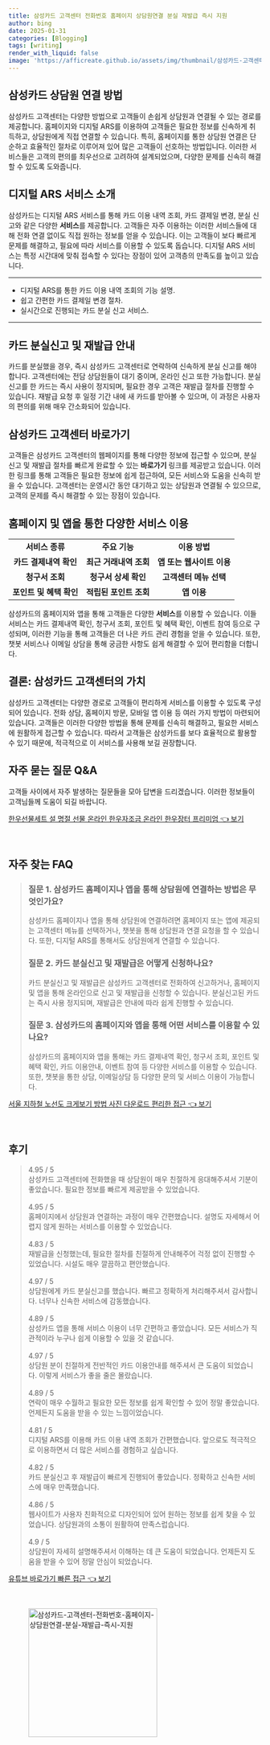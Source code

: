 ```yaml
---
title: 삼성카드 고객센터 전화번호 홈페이지 상담원연결 분실 재발급 즉시 지원
author: bing
date: 2025-01-31
categories: [Blogging]
tags: [writing]
render_with_liquid: false
image: 'https://afficreate.github.io/assets/img/thumbnail/삼성카드-고객센터-전화번호-홈페이지-상담원연결-분실-재발급-즉시-지원.webp'
---
```



<h2 id='삼성카드_상담원_연결'>삼성카드 상담원 연결 방법</h2>

<p>삼성카드 고객센터는 다양한 방법으로 고객들이 손쉽게 상담원과 연결될 수 있는 경로를 제공합니다. 홈페이지와 디지털 ARS를 이용하여 고객들은 필요한 정보를 신속하게 취득하고, 상담원에게 직접 연결할 수 있습니다. 특히, 홈페이지를 통한 상담원 연결은 단순하고 효율적인 절차로 이루어져 있어 많은 고객들이 선호하는 방법입니다. 이러한 서비스들은 고객의 편의를 최우선으로 고려하여 설계되었으며, 다양한 문제를 신속히 해결할 수 있도록 도와줍니다.</p>

<h2 id='디지털_ARS_서비스'>디지털 ARS 서비스 소개</h2>

<p>삼성카드는 디지털 ARS 서비스를 통해 카드 이용 내역 조회, 카드 결제일 변경, 분실 신고와 같은 다양한 <b>서비스</b>를 제공합니다. 고객들은 자주 이용하는 이러한 서비스들에 대해 전화 연결 없이도 직접 원하는 정보를 얻을 수 있습니다. 이는 고객들이 보다 빠르게 문제를 해결하고, 필요에 따라 서비스를 이용할 수 있도록 돕습니다. 디지털 ARS 서비스는 특정 시간대에 맞춰 접속할 수 있다는 장점이 있어 고객층의 만족도를 높이고 있습니다.</p>

<hr />

<ul>
    <li>디지털 ARS를 통한 카드 이용 내역 조회의 기능 설명.</li>
    <li>쉽고 간편한 카드 결제일 변경 절차.</li>
    <li>실시간으로 진행되는 카드 분실 신고 서비스.</li>
</ul>

<hr />

<h2 id='분실신고와_재발급_절차'>카드 분실신고 및 재발급 안내</h2>

<p>카드를 분실했을 경우, 즉시 삼성카드 고객센터로 연락하여 신속하게 분실 신고를 해야 합니다. 고객센터에는 전담 상담원들이 대기 중이며, 온라인 신고 또한 가능합니다. 분실 신고를 한 카드는 즉시 사용이 정지되며, 필요한 경우 고객은 재발급 절차를 진행할 수 있습니다. 재발급 요청 후 일정 기간 내에 새 카드를 받아볼 수 있으며, 이 과정은 사용자의 편의를 위해 매우 간소화되어 있습니다.</p>

<h2 id='고객센터_바로가기'>삼성카드 고객센터 바로가기</h2>

<p>고객들은 삼성카드 고객센터의 웹페이지를 통해 다양한 정보에 접근할 수 있으며, 분실 신고 및 재발급 절차를 빠르게 완료할 수 있는 <b>바로가기</b> 링크를 제공받고 있습니다. 이러한 링크를 통해 고객들은 필요한 정보에 쉽게 접근하여, 모든 서비스와 도움을 신속히 받을 수 있습니다. 고객센터는 운영시간 동안 대기하고 있는 상담원과 연결될 수 있으므로, 고객의 문제를 즉시 해결할 수 있는 장점이 있습니다.</p>

<h2 id='홈페이지_및_앱_서비스'>홈페이지 및 앱을 통한 다양한 서비스 이용</h2>

<table>
    <tr>
        <td style="text-align: center; height: 17px;"><b>서비스 종류</b></td>
        <td style="text-align: center; height: 17px;"><b>주요 기능</b></td>
        <td style="text-align: center; height: 17px;"><b>이용 방법</b></td>
    </tr>
    <tr>
        <td style="text-align: center; height: 17px;"><b>카드 결제내역 확인</b></td>
        <td style="text-align: center; height: 17px;"><b>최근 거래내역 조회</b></td>
        <td style="text-align: center; height: 17px;"><b>앱 또는 웹사이트 이용</b></td>
    </tr>
    <tr>
        <td style="text-align: center; height: 17px;"><b>청구서 조회</b></td>
        <td style="text-align: center; height: 17px;"><b>청구서 상세 확인</b></td>
        <td style="text-align: center; height: 17px;"><b>고객센터 메뉴 선택</b></td>
    </tr>
    <tr>
        <td style="text-align: center; height: 17px;"><b>포인트 및 혜택 확인</b></td>
        <td style="text-align: center; height: 17px;"><b>적립된 포인트 조회</b></td>
        <td style="text-align: center; height: 17px;"><b>앱 이용</b></td>
    </tr>
</table>

<p>삼성카드의 홈페이지와 앱을 통해 고객들은 다양한 <b>서비스</b>를 이용할 수 있습니다. 이들 서비스는 카드 결제내역 확인, 청구서 조회, 포인트 및 혜택 확인, 이벤트 참여 등으로 구성되며, 이러한 기능을 통해 고객들은 더 나은 카드 관리 경험을 얻을 수 있습니다. 또한, 챗봇 서비스나 이메일 상담을 통해 궁금한 사항도 쉽게 해결할 수 있어 편리함을 더합니다.</p>

<h2 id='결론'>결론: 삼성카드 고객센터의 가치</h2>

<p>삼성카드 고객센터는 다양한 경로로 고객들이 편리하게 서비스를 이용할 수 있도록 구성되어 있습니다. 전화 상담, 홈페이지 방문, 모바일 앱 이용 등 여러 가지 방법이 마련되어 있습니다. 고객들은 이러한 다양한 방법을 통해 문제를 신속히 해결하고, 필요한 서비스에 원활하게 접근할 수 있습니다. 따라서 고객들은 삼성카드를 보다 효율적으로 활용할 수 있기 때문에, 적극적으로 이 서비스를 사용해 보길 권장합니다.</p>

<h2 id='자주_묻는_질문'>자주 묻는 질문 Q&A</h2>

<p>고객들 사이에서 자주 발생하는 질문들을 모아 답변을 드리겠습니다. 이러한 정보들이 고객님들께 도움이 되길 바랍니다.</p>


<p><a class="click-button" title="한우선물세트 설 명절 선물 온라인 한우자조금 온라인 한우장터 프리미엄" href="https://afficreate.github.io/posts/%ED%95%9C%EC%9A%B0%EC%84%A0%EB%AC%BC%EC%84%B8%ED%8A%B8-%EC%84%A4-%EB%AA%85%EC%A0%88-%EC%84%A0%EB%AC%BC-%EC%98%A8%EB%9D%BC%EC%9D%B8-%ED%95%9C%EC%9A%B0%EC%9E%90%EC%A1%B0%EA%B8%88-%EC%98%A8%EB%9D%BC%EC%9D%B8-%ED%95%9C%EC%9A%B0%EC%9E%A5%ED%84%B0-%ED%94%84%EB%A6%AC%EB%AF%B8%EC%97%84/" rel="dofollow">한우선물세트 설 명절 선물 온라인 한우자조금 온라인 한우장터 프리미엄 👈 보기</a></p><br>
<h2 id='자주_찾는_FAQ'>자주 찾는 FAQ</h2>
<div itemscope="" itemtype="https://schema.org/FAQPage"> 
<blockquote> 
<div itemscope="" itemprop="mainEntity" itemtype="https://schema.org/Question"> 
<h3 itemprop="name">질문 1. 삼성카드 홈페이지나 앱을 통해 상담원에 연결하는 방법은 무엇인가요?</h3> 
<div itemscope="" itemprop="acceptedAnswer" itemtype="https://schema.org/Answer"> 
<span itemprop="text"> 
<p>삼성카드 홈페이지나 앱을 통해 상담원에 연결하려면 홈페이지 또는 앱에 제공되는 고객센터 메뉴를 선택하거나, 챗봇을 통해 상담원과 연결 요청을 할 수 있습니다. 또한, 디지털 ARS를 통해서도 상담원에게 연결할 수 있습니다.</p> 
</span> 
</div> 
</div> 
<div itemscope="" itemprop="mainEntity" itemtype="https://schema.org/Question"> 
<h3 itemprop="name">질문 2. 카드 분실신고 및 재발급은 어떻게 신청하나요?</h3> 
<div itemscope="" itemprop="acceptedAnswer" itemtype="https://schema.org/Answer"> 
<span itemprop="text"> 
<p>카드 분실신고 및 재발급은 삼성카드 고객센터로 전화하여 신고하거나, 홈페이지 및 앱을 통해 온라인으로 신고 및 재발급을 신청할 수 있습니다. 분실신고된 카드는 즉시 사용 정지되며, 재발급은 안내에 따라 쉽게 진행할 수 있습니다.</p> 
</span> 
</div> 
</div> 
<div itemscope="" itemprop="mainEntity" itemtype="https://schema.org/Question"> 
<h3 itemprop="name">질문 3. 삼성카드의 홈페이지와 앱을 통해 어떤 서비스를 이용할 수 있나요?</h3> 
<div itemscope="" itemprop="acceptedAnswer" itemtype="https://schema.org/Answer"> 
<span itemprop="text"> 
<p>삼성카드의 홈페이지와 앱을 통해는 카드 결제내역 확인, 청구서 조회, 포인트 및 혜택 확인, 카드 이용안내, 이벤트 참여 등 다양한 서비스를 이용할 수 있습니다. 또한, 챗봇을 통한 상담, 이메일상담 등 다양한 문의 및 서비스 이용이 가능합니다.</p> 
</span> 
</div> 
</div> 
</blockquote> 
</div>
<p><a class="click-button" title="서울 지하철 노선도 크게보기 방법 사진 다운로드 편리한 접근" href="https://afficreate.github.io/posts/%EC%84%9C%EC%9A%B8-%EC%A7%80%ED%95%98%EC%B2%A0-%EB%85%B8%EC%84%A0%EB%8F%84-%ED%81%AC%EA%B2%8C%EB%B3%B4%EA%B8%B0-%EB%B0%A9%EB%B2%95-%EC%82%AC%EC%A7%84-%EB%8B%A4%EC%9A%B4%EB%A1%9C%EB%93%9C-%ED%8E%B8%EB%A6%AC%ED%95%9C-%EC%A0%91%EA%B7%BC/" rel="dofollow">서울 지하철 노선도 크게보기 방법 사진 다운로드 편리한 접근 👈 보기</a></p><br>
<h2 id='후기'>후기</h2>
<div itemscope itemtype="https://schema.org/Product">
  <blockquote>
  <div itemprop="review" itemscope itemtype="https://schema.org/Review">
      <div itemprop="reviewRating" itemscope itemtype="https://schema.org/Rating"> <span itemprop="ratingValue">4.95</span> / <span itemprop="bestRating">5</span> </div>
      <span itemprop="reviewBody">삼성카드 고객센터에 전화했을 때 상담원이 매우 친절하게 응대해주셔서 기분이 좋았습니다. 필요한 정보를 빠르게 제공받을 수 있었습니다.</span>
  </div>
  <br>
  <div itemprop="review" itemscope itemtype="https://schema.org/Review">
      <div itemprop="reviewRating" itemscope itemtype="https://schema.org/Rating"> <span itemprop="ratingValue">4.95</span> / <span itemprop="bestRating">5</span> </div>
      <span itemprop="reviewBody">홈페이지에서 상담원과 연결하는 과정이 매우 간편했습니다. 설명도 자세해서 어렵지 않게 원하는 서비스를 이용할 수 있었습니다.</span>
  </div>
  <br>
  <div itemprop="review" itemscope itemtype="https://schema.org/Review">
      <div itemprop="reviewRating" itemscope itemtype="https://schema.org/Rating"> <span itemprop="ratingValue">4.83</span> / <span itemprop="bestRating">5</span> </div>
      <span itemprop="reviewBody">재발급을 신청했는데, 필요한 절차를 친절하게 안내해주어 걱정 없이 진행할 수 있었습니다. 시설도 매우 깔끔하고 편안했습니다.</span>
  </div>
  <br>
  <div itemprop="review" itemscope itemtype="https://schema.org/Review">
      <div itemprop="reviewRating" itemscope itemtype="https://schema.org/Rating"> <span itemprop="ratingValue">4.97</span> / <span itemprop="bestRating">5</span> </div>
      <span itemprop="reviewBody">상담원에게 카드 분실신고를 했습니다. 빠르고 정확하게 처리해주셔서 감사합니다. 너무나 신속한 서비스에 감동했습니다.</span>
  </div>
  <br>
  <div itemprop="review" itemscope itemtype="https://schema.org/Review">
      <div itemprop="reviewRating" itemscope itemtype="https://schema.org/Rating"> <span itemprop="ratingValue">4.89</span> / <span itemprop="bestRating">5</span> </div>
      <span itemprop="reviewBody">삼성카드 앱을 통해 서비스 이용이 너무 간편하고 좋았습니다. 모든 서비스가 직관적이라 누구나 쉽게 이용할 수 있을 것 같습니다.</span>
  </div>
  <br>
  <div itemprop="review" itemscope itemtype="https://schema.org/Review">
      <div itemprop="reviewRating" itemscope itemtype="https://schema.org/Rating"> <span itemprop="ratingValue">4.97</span> / <span itemprop="bestRating">5</span> </div>
      <span itemprop="reviewBody">상담원 분이 친절하게 전반적인 카드 이용안내를 해주셔서 큰 도움이 되었습니다. 이렇게 서비스가 좋을 줄은 몰랐습니다.</span>
  </div>
  <br>
  <div itemprop="review" itemscope itemtype="https://schema.org/Review">
      <div itemprop="reviewRating" itemscope itemtype="https://schema.org/Rating"> <span itemprop="ratingValue">4.89</span> / <span itemprop="bestRating">5</span> </div>
      <span itemprop="reviewBody">연락이 매우 수월하고 필요한 모든 정보를 쉽게 확인할 수 있어 정말 좋았습니다. 언제든지 도움을 받을 수 있는 느낌이었습니다.</span>
  </div>
  <br>
  <div itemprop="review" itemscope itemtype="https://schema.org/Review">
      <div itemprop="reviewRating" itemscope itemtype="https://schema.org/Rating"> <span itemprop="ratingValue">4.81</span> / <span itemprop="bestRating">5</span> </div>
      <span itemprop="reviewBody">디지털 ARS를 이용해 카드 이용 내역 조회가 간편했습니다. 앞으로도 적극적으로 이용하면서 더 많은 서비스를 경험하고 싶습니다.</span>
  </div>
  <br>
  <div itemprop="review" itemscope itemtype="https://schema.org/Review">
      <div itemprop="reviewRating" itemscope itemtype="https://schema.org/Rating"> <span itemprop="ratingValue">4.82</span> / <span itemprop="bestRating">5</span> </div>
      <span itemprop="reviewBody">카드 분실신고 후 재발급이 빠르게 진행되어 좋았습니다. 정확하고 신속한 서비스에 매우 만족했습니다.</span>
  </div>
  <br>
  <div itemprop="review" itemscope itemtype="https://schema.org/Review">
      <div itemprop="reviewRating" itemscope itemtype="https://schema.org/Rating"> <span itemprop="ratingValue">4.86</span> / <span itemprop="bestRating">5</span> </div>
      <span itemprop="reviewBody">웹사이트가 사용자 친화적으로 디자인되어 있어 원하는 정보를 쉽게 찾을 수 있었습니다. 상담원과의 소통이 원활하여 만족스럽습니다.</span>
  </div>
  <br>
  <div itemprop="review" itemscope itemtype="https://schema.org/Review">
      <div itemprop="reviewRating" itemscope itemtype="https://schema.org/Rating"> <span itemprop="ratingValue">4.9</span> / <span itemprop="bestRating">5</span> </div>
      <span itemprop="reviewBody">상담원이 자세히 설명해주셔서 이해하는 데 큰 도움이 되었습니다. 언제든지 도움을 받을 수 있어 정말 안심이 되었습니다.</span>
  </div>
  </blockquote>
</div>
<p><a class="click-button" title="유튜브 바로가기 빠른 접근" href="https://afficreate.github.io/posts/%EC%9C%A0%ED%8A%9C%EB%B8%8C-%EB%B0%94%EB%A1%9C%EA%B0%80%EA%B8%B0-%EB%B9%A0%EB%A5%B8-%EC%A0%91%EA%B7%BC/" rel="dofollow">유튜브 바로가기 빠른 접근 👈 보기</a></p><br>
<figure class="image"><img src="https://afficreate.github.io/assets/img/thumbnail/삼성카드-고객센터-전화번호-홈페이지-상담원연결-분실-재발급-즉시-지원.webp" alt="삼성카드-고객센터-전화번호-홈페이지-상담원연결-분실-재발급-즉시-지원" width="256" height="256"></figure>